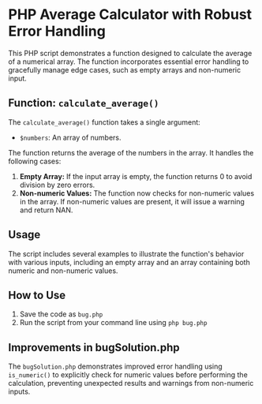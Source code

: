 # PHP Average Calculator with Robust Error Handling

This PHP script demonstrates a function designed to calculate the average of a numerical array.  The function incorporates essential error handling to gracefully manage edge cases, such as empty arrays and non-numeric input.

## Function: `calculate_average()`

The `calculate_average()` function takes a single argument:

* `$numbers`: An array of numbers.

The function returns the average of the numbers in the array. It handles the following cases:

1. **Empty Array:** If the input array is empty, the function returns 0 to avoid division by zero errors.
2. **Non-numeric Values:** The function now checks for non-numeric values in the array. If non-numeric values are present, it will issue a warning and return NAN. 

## Usage

The script includes several examples to illustrate the function's behavior with various inputs, including an empty array and an array containing both numeric and non-numeric values. 

## How to Use

1. Save the code as `bug.php`
2. Run the script from your command line using `php bug.php`

## Improvements in bugSolution.php
The `bugSolution.php` demonstrates improved error handling using `is_numeric()` to explicitly check for numeric values before performing the calculation, preventing unexpected results and warnings from non-numeric inputs. 